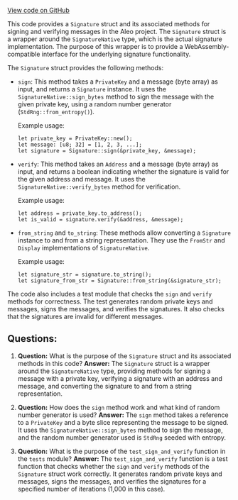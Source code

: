 [View code on GitHub](https://github.com/AleoHQ/aleo/wasm/src/account/signature.rs)

This code provides a `Signature` struct and its associated methods for signing and verifying messages in the Aleo project. The `Signature` struct is a wrapper around the `SignatureNative` type, which is the actual signature implementation. The purpose of this wrapper is to provide a WebAssembly-compatible interface for the underlying signature functionality.

The `Signature` struct provides the following methods:

- `sign`: This method takes a `PrivateKey` and a message (byte array) as input, and returns a `Signature` instance. It uses the `SignatureNative::sign_bytes` method to sign the message with the given private key, using a random number generator (`StdRng::from_entropy()`).

  Example usage:
  ```
  let private_key = PrivateKey::new();
  let message: [u8; 32] = [1, 2, 3, ...];
  let signature = Signature::sign(&private_key, &message);
  ```

- `verify`: This method takes an `Address` and a message (byte array) as input, and returns a boolean indicating whether the signature is valid for the given address and message. It uses the `SignatureNative::verify_bytes` method for verification.

  Example usage:
  ```
  let address = private_key.to_address();
  let is_valid = signature.verify(&address, &message);
  ```

- `from_string` and `to_string`: These methods allow converting a `Signature` instance to and from a string representation. They use the `FromStr` and `Display` implementations of `SignatureNative`.

  Example usage:
  ```
  let signature_str = signature.to_string();
  let signature_from_str = Signature::from_string(&signature_str);
  ```

The code also includes a test module that checks the `sign` and `verify` methods for correctness. The test generates random private keys and messages, signs the messages, and verifies the signatures. It also checks that the signatures are invalid for different messages.
## Questions: 
 1. **Question:** What is the purpose of the `Signature` struct and its associated methods in this code?
   **Answer:** The `Signature` struct is a wrapper around the `SignatureNative` type, providing methods for signing a message with a private key, verifying a signature with an address and message, and converting the signature to and from a string representation.

2. **Question:** How does the `sign` method work and what kind of random number generator is used?
   **Answer:** The `sign` method takes a reference to a `PrivateKey` and a byte slice representing the message to be signed. It uses the `SignatureNative::sign_bytes` method to sign the message, and the random number generator used is `StdRng` seeded with entropy.

3. **Question:** What is the purpose of the `test_sign_and_verify` function in the `tests` module?
   **Answer:** The `test_sign_and_verify` function is a test function that checks whether the `sign` and `verify` methods of the `Signature` struct work correctly. It generates random private keys and messages, signs the messages, and verifies the signatures for a specified number of iterations (1,000 in this case).